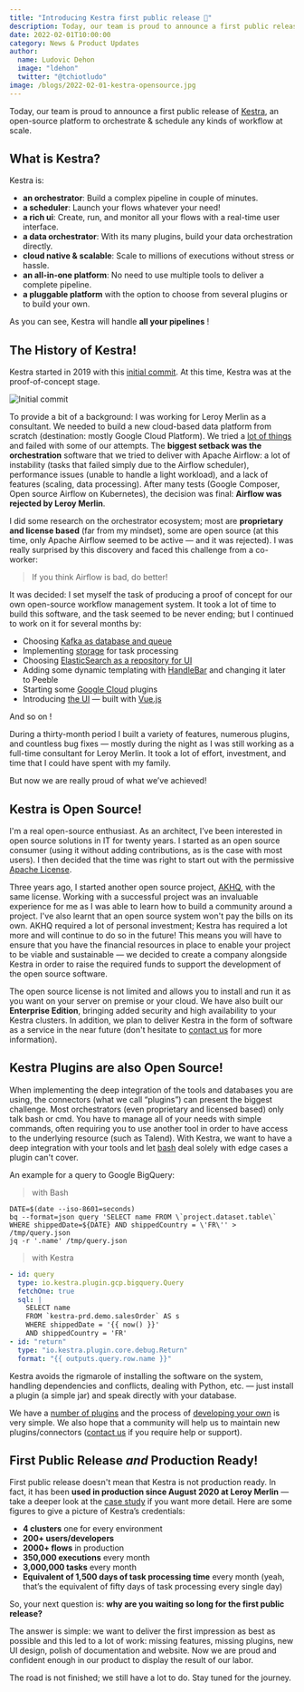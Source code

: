 ```yaml
---
title: "Introducing Kestra first public release 🎉"
description: Today, our team is proud to announce a first public release of Kestra — an open-source platform to orchestrate and schedule any kind of workflow at scale.
date: 2022-02-01T10:00:00
category: News & Product Updates
author:
  name: Ludovic Dehon
  image: "ldehon"
  twitter: "@tchiotludo"
image: /blogs/2022-02-01-kestra-opensource.jpg
---
```


Today, our team is proud to announce a first public release of [Kestra](https://github.com/kestra-io/kestra), an open-source platform to orchestrate & schedule any kinds of workflow at scale.


## What is Kestra?
Kestra is:
- **an orchestrator**: Build a complex pipeline in couple of minutes.
- **a scheduler**: Launch your flows whatever your need!
- **a rich ui**: Create, run, and monitor all your flows with a real-time user interface.
- **a data orchestrator**: With its many plugins, build your data orchestration directly.
- **cloud native & scalable**: Scale to millions of executions without stress or hassle.
- **an all-in-one platform**: No need to use multiple tools to deliver a complete pipeline.
- **a pluggable platform** with the option to choose from several plugins or to build your own.

As you can see, Kestra will handle **all your pipelines** !

## The History of Kestra!
Kestra started in 2019 with this [initial commit](https://github.com/kestra-io/kestra/commit/d57e30c0c0d450590a1eaac5df0e82e1ea94e562). At this time, Kestra was at the proof-of-concept stage.

![Initial commit](/blogs/2022-02-01-kestra-opensource/initial-commit.jpg)


To provide a bit of a background: I was working for Leroy Merlin as a consultant. We needed to build a new cloud-based data platform from scratch (destination: mostly Google Cloud Platform). We tried a [lot of things](/blogs/2022-02-22-leroy-merlin-usage-kestra) and failed with some of our attempts. The **biggest setback was the orchestration** software that we tried to deliver with Apache Airflow: a lot of instability (tasks that failed simply due to the Airflow scheduler), performance issues (unable to handle a light workload), and a lack of features (scaling, data processing). After many tests (Google Composer, Open source Airflow on Kubernetes), the decision was final: **Airflow was rejected by Leroy Merlin**.

I did some research on the orchestrator ecosystem; most are **proprietary and license based** (far from my mindset), some are open source (at this time, only Apache Airflow seemed to be active — and it was rejected). I was really surprised by this discovery and faced this challenge from a co-worker:
> If you think Airflow is bad, do better!

It was decided: I set myself the task of producing a proof of concept for our own open-source workflow management system. It took a lot of time to build this software, and the task seemed to be never ending; but I continued to work on it for several months by:
- Choosing [Kafka as database and queue](https://github.com/kestra-io/kestra/commit/b4d026574c2fb141a3c7dd5b7f1481a31063acb2)
- Implementing [storage](https://github.com/kestra-io/kestra/commit/bcc5798d7fdcbe3afe95c019c41ddc546b24f62d) for task processing
- Choosing [ElasticSearch as a repository for UI](https://github.com/kestra-io/kestra/commit/2ede1e692be50999bc16f011f6a4796ffbbb9e1a)
- Adding some dynamic templating with [HandleBar](https://github.com/kestra-io/kestra/commit/05f1e20a3cb1e9a623024f5674144b3934cd5874) and changing it later to Peeble
- Starting some [Google Cloud](https://github.com/kestra-io/kestra/commit/14e3384be2144a2bf6698439b5ae22106ac83914) plugins
- Introducing [the UI](https://github.com/kestra-io/kestra/commit/1fef7509bb2d04b24bf66fce19b35dd01411a1db) — built with [Vue.js](https://vuejs.org/)

And so on !

During a thirty-month period I built a variety of features, numerous plugins, and countless bug fixes — mostly during the night as I was still working as a full-time consultant for Leroy Merlin. It took a lot of effort, investment, and time that I could have spent with my family.

But now we are really proud of what we’ve achieved!

## Kestra is Open Source!
I'm a real open-source enthusiast. As an architect, I’ve been interested in open source solutions in IT for twenty years. I started as an open source consumer (using it without adding contributions, as is the case with most users). I then decided that the time was right to start out with the permissive [Apache License](https://github.com/kestra-io/kestra/blob/develop/LICENSE).

Three years ago, I started another open source project, [AKHQ](https://github.com/tchiotludo/akhq), with the same license. Working with a successful project was an invaluable experience for me as I was able to learn how to build a community around a project. I've also learnt that an open source system won't pay the bills on its own. AKHQ required a lot of personal investment; Kestra has required a lot more and will continue to do so in the future! This means you will have to ensure that you have the financial resources in place to enable your project to be viable and sustainable — we decided to create a company alongside Kestra in order to raise the required funds to support the development of the open source software.

The open source license is not limited and allows you to install and run it as you want on your server on premise or your cloud. We have also built our **Enterprise Edition**, bringing added security and high availability to your Kestra clusters. In addition, we plan to deliver Kestra in the form of software as a service in the near future (don't hesitate to [contact us](/contact-us) for more information).


## Kestra Plugins are also Open Source!
When implementing the deep integration of the tools and databases you are using, the connectors (what we call “plugins”) can present the biggest challenge. Most orchestrators (even proprietary and licensed based) only talk bash or cmd. You have to manage all of your needs with simple commands, often requiring you to use another tool in order to have access to the underlying resource (such as Talend). With Kestra, we want to have a deep integration with your tools and let [bash](/plugins/core/tasks/scripts/io.kestra.core.tasks.scripts.bash) deal solely with edge cases a plugin can't cover.

An example for a query to Google BigQuery:

> with Bash
```shell
DATE=$(date --iso-8601=seconds)
bq --format=json query 'SELECT name FROM \`project.dataset.table\` WHERE shippedDate=${DATE} AND shippedCountry = \'FR\'' > /tmp/query.json
jq -r '.name' /tmp/query.json
```

> with Kestra
```yaml
- id: query
  type: io.kestra.plugin.gcp.bigquery.Query
  fetchOne: true
  sql: |
    SELECT name
    FROM `kestra-prd.demo.salesOrder` AS s
    WHERE shippedDate = '{{ now() }}'
    AND shippedCountry = 'FR'
- id: "return"
  type: "io.kestra.plugin.core.debug.Return"
  format: "{{ outputs.query.row.name }}"
```

Kestra avoids the rigmarole of installing the software on the system, handling dependencies and conflicts, dealing with Python, etc. — just install a plugin (a simple jar) and speak directly with your database.

We have a [number of plugins](/plugins/) and the process of [developing your own](/docs/developer-guide/plugins) is very simple. We also hope that a community will help us to maintain new plugins/connectors ([contact us](/contact-us) if you require help or support).

## First Public Release *and* Production Ready!
First public release doesn't mean that Kestra is not production ready. In fact, it has been **used in production since August 2020 at Leroy Merlin** — take a deeper look at the [case study](/blogs/2022-02-22-leroy-merlin-usage-kestra) if you want more detail. Here are some figures to give a picture of Kestra’s credentials:
- **4 clusters** one for every environment
- **200+ users/developers**
- **2000+ flows** in production
- **350,000 executions** every month
- **3,000,000 tasks** every month
- **Equivalent of 1,500 days of task processing time** every month (yeah, that’s the equivalent of fifty days of task processing every single day)

So, your next question is: **why are you waiting so long for the first public release?**

The answer is simple: we want to deliver the first impression as best as possible and this led to a lot of work: missing features, missing plugins, new UI design, polish of documentation and website. Now we are proud and confident enough in our product to display the result of our labor.

The road is not finished; we still have a lot to do. Stay tuned for the journey.

